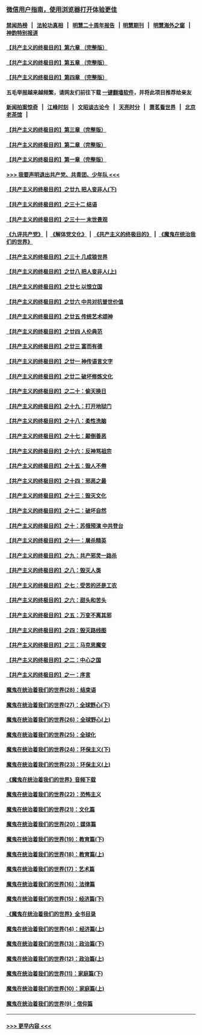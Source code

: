 ### [微信用户指南，使用浏览器打开体验更佳](https://github.com/gfw-breaker/banned-news1/blob/master/indexes/wechat-guide.md?t=0)
#### [禁闻热榜](热点新闻.md?t=0)  &nbsp;&nbsp;|&nbsp;&nbsp; [法轮功真相](https://github.com/gfw-breaker/truth/blob/master/README.md?t=0) &nbsp;&nbsp;|&nbsp;&nbsp; [明慧二十周年报告](https://github.com/gfw-breaker/mh-reports/blob/master/README.md?t=0) &nbsp;&nbsp;|&nbsp;&nbsp;[明慧期刊](https://github.com/gfw-breaker/mh-qikan) &nbsp;&nbsp;|&nbsp;&nbsp; [明慧海外之窗](https://github.com/gfw-breaker/mh-news/blob/master/README.md?t=0) &nbsp;&nbsp;|&nbsp;&nbsp; [神韵特别报道](https://github.com/gfw-breaker/mh-news/blob/master/shenyun.md?t=0)
#### [【共产主义的终极目的】第六章 （完整版）](../pages/nsc422/n11428913.md?t=02131911) 
#### [【共产主义的终极目的】第五章 （完整版）](../pages/nsc422/n11428912.md?t=02131911) 
#### [【共产主义的终极目的】第四章 （完整版）](../pages/nsc422/n11428907.md?t=02131911) 
#### 五毛举报越来越频繁，请网友们前往下载 [一键翻墙软件](https://github.com/gfw-breaker/ssr-accounts)，并将此项目推荐给亲友
#### [新闻拍案惊奇](https://github.com/gfw-breaker/banned-news1/blob/master/pages/link4.md) &nbsp;&nbsp;|&nbsp;&nbsp; [江峰时刻](https://github.com/gfw-breaker/banned-news1/blob/master/pages/link4.md) &nbsp;&nbsp;|&nbsp;&nbsp; [文昭谈古论今](https://github.com/gfw-breaker/banned-news1/blob/master/pages/link4.md) &nbsp;&nbsp;|&nbsp;&nbsp; [天亮时分](https://github.com/gfw-breaker/banned-news1/blob/master/pages/link4.md) &nbsp;&nbsp;|&nbsp;&nbsp; [萧茗看世界](https://github.com/gfw-breaker/banned-news1/blob/master/pages/link4.md) &nbsp;&nbsp;|&nbsp;&nbsp; [北京老茶馆](https://github.com/gfw-breaker/banned-news1/blob/master/pages/link4.md) &nbsp;&nbsp;|&nbsp;&nbsp; 
#### [【共产主义的终极目的】第三章（完整版）](../pages/nsc422/n11428848.md?t=02131911) 
#### [【共产主义的终极目的】第二章（完整版）](../pages/nsc422/n11428831.md?t=02131911) 
#### [【共产主义的终极目的】第一章（完整版）](../pages/nsc422/n11417651.md?t=02131911) 
#### [>>> 我要声明退出共产党、共青团、少年队 <<<](https://github.com/begood0513/goodnews/blob/master/quit/letter.md) 
#### [【共产主义的终极目的】之廿九 把人变非人(下)](../pages/nsc422/n11344140.md?t=02131911) 
#### [【共产主义的终极目的】之三十二 结语](../pages/nsc422/n11360535.md?t=02131911) 
#### [【共产主义的终极目的】之三十一 末世景观](../pages/nsc422/n11351129.md?t=02131911) 
#### [《九评共产党》](https://github.com/begood0513/9ping.md/blob/master/README.md) &nbsp;|&nbsp; [《解体党文化》](../../../../jtdwh.md/blob/master/README.md)  &nbsp;|&nbsp; [《共产主义的终极目的》](../../../../gczydzjmd.md/blob/master/README.md) &nbsp;|&nbsp; [《魔鬼在统治我们的世界》](../../../../mgztzwmdsj.md/blob/master/README.md) 
#### [【共产主义的终极目的】之三十 几成狼世界](../pages/nsc422/n11348280.md?t=02131911) 
#### [【共产主义的终极目的】之廿八 把人变非人(上)](../pages/nsc422/n11340492.md?t=02131911) 
#### [【共产主义的终极目的】之廿七 以恨立国](../pages/nsc422/n11336944.md?t=02131911) 
#### [【共产主义的终极目的】之廿六 中共对抗普世价值](../pages/nsc422/n11324785.md?t=02131911) 
#### [【共产主义的终极目的】之廿五 传统艺术颂神](../pages/nsc422/n11296396.md?t=02131911) 
#### [【共产主义的终极目的】之廿四 人伦典范](../pages/nsc422/n11296397.md?t=02131911) 
#### [【共产主义的终极目的】之廿三 富而有德](../pages/nsc422/n11283598.md?t=02131911) 
#### [【共产主义的终极目的】之廿一 神传语言文字](../pages/nsc422/n11263265.md?t=02131911) 
#### [【共产主义的终极目的】之廿二 破坏修炼文化](../pages/nsc422/n11245728.md?t=02131911) 
#### [【共产主义的终极目的】之二十：偷天换日](../pages/nsc422/n11238846.md?t=02131911) 
#### [【共产主义的终极目的】之十九：打开地狱门](../pages/nsc422/n11206376.md?t=02131911) 
#### [【共产主义的终极目的】之十八：柔性洗脑](../pages/nsc422/n11199994.md?t=02131911) 
#### [【共产主义的终极目的】之十七：颠倒善恶](../pages/nsc422/n11179782.md?t=02131911) 
#### [【共产主义的终极目的】之十六：反神骂祖宗](../pages/nsc422/n11166798.md?t=02131911) 
#### [【共产主义的终极目的】之十五：毁人不倦](../pages/nsc422/n11166792.md?t=02131911) 
#### [【共产主义的终极目的】之十四：邪恶之最](../pages/nsc422/n11150249.md?t=02131911) 
#### [【共产主义的终极目的】之十三：毁灭文化](../pages/nsc422/n11135227.md?t=02131911) 
#### [【共产主义的终极目的】之十二：破坏自然](../pages/nsc422/n11135214.md?t=02131911) 
#### [【共产主义的终极目的】之十：苏俄预演 中共登台](../pages/nsc422/n11118424.md?t=02131911) 
#### [【共产主义的终极目的】之十一：屠杀精英](../pages/nsc422/n11118442.md?t=02131911) 
#### [【共产主义的终极目的】之九：共产邪灵一路杀](../pages/nsc422/n11114139.md?t=02131911) 
#### [【共产主义的终极目的】之八：毁灭人类](../pages/nsc422/n11108503.md?t=02131911) 
#### [【共产主义的终极目的】之七：受苦的还是工农](../pages/nsc422/n11101809.md?t=02131911) 
#### [【共产主义的终极目的】之六：甜头和苦头](../pages/nsc422/n11096971.md?t=02131911) 
#### [【共产主义的终极目的】之五：万变不离其邪](../pages/nsc422/n11091285.md?t=02131911) 
#### [【共产主义的终极目的】之四：毁灭路线图](../pages/nsc422/n11086284.md?t=02131911) 
#### [【共产主义的终极目的】之三：马克思魔变](../pages/nsc422/n11061941.md?t=02131911) 
#### [【共产主义的终极目的】之二：中心之国](../pages/nsc422/n11047728.md?t=02131911) 
#### [【共产主义的终极目的】之一：序言](../pages/nsc422/n11086077.md?t=02131911) 
#### [魔鬼在统治着我们的世界(28)：结束语](../pages/nsc422/n10936246.md?t=02131911) 
#### [魔鬼在统治着我们的世界(27)：全球野心(下)](../pages/nsc422/n10928319.md?t=02131911) 
#### [魔鬼在统治着我们的世界(26)：全球野心(上)](../pages/nsc422/n10900318.md?t=02131911) 
#### [魔鬼在统治着我们的世界(25)：全球化](../pages/nsc422/n10788205.md?t=02131911) 
#### [魔鬼在统治着我们的世界(24)：环保主义(下)](../pages/nsc422/n10695307.md?t=02131911) 
#### [魔鬼在统治着我们的世界(23)：环保主义(上)](../pages/nsc422/n10688613.md?t=02131911) 
#### [《魔鬼在统治着我们的世界》音频下载](../pages/nsc422/n10635553.md?t=02131911) 
#### [魔鬼在统治着我们的世界(22)：恐怖主义](../pages/nsc422/n10614727.md?t=02131911) 
#### [魔鬼在统治着我们的世界(21)：文化篇](../pages/nsc422/n10597706.md?t=02131911) 
#### [魔鬼在统治着我们的世界(20)：媒体篇](../pages/nsc422/n10586579.md?t=02131911) 
#### [魔鬼在统治着我们的世界(19)：教育篇(下)](../pages/nsc422/n10564808.md?t=02131911) 
#### [魔鬼在统治着我们的世界(18)：教育篇(上)](../pages/nsc422/n10526970.md?t=02131911) 
#### [魔鬼在统治着我们的世界(17)：艺术篇](../pages/nsc422/n10499093.md?t=02131911) 
#### [魔鬼在统治着我们的世界(16)：法律篇](../pages/nsc422/n10485969.md?t=02131911) 
#### [魔鬼在统治着我们的世界(15)：经济篇(下)](../pages/nsc422/n10469975.md?t=02131911) 
#### [《魔鬼在统治着我们的世界》全书目录](../pages/nsc422/n10464261.md?t=02131911) 
#### [魔鬼在统治着我们的世界(14)：经济篇(上)](../pages/nsc422/n10457370.md?t=02131911) 
#### [魔鬼在统治着我们的世界(13)：政治篇(下)](../pages/nsc422/n10448270.md?t=02131911) 
#### [魔鬼在统治着我们的世界(12)：政治篇(上)](../pages/nsc422/n10444576.md?t=02131911) 
#### [魔鬼在统治着我们的世界(11)：家庭篇(下)](../pages/nsc422/n10440961.md?t=02131911) 
#### [魔鬼在统治着我们的世界(10)：家庭篇(上)](../pages/nsc422/n10435448.md?t=02131911) 
#### [魔鬼在统治着我们的世界(9)：信仰篇](../pages/nsc422/n10432159.md?t=02131911) 

----
#### [ >>> 更早内容 <<< ](../indexes/nsc422-earlier.md)
